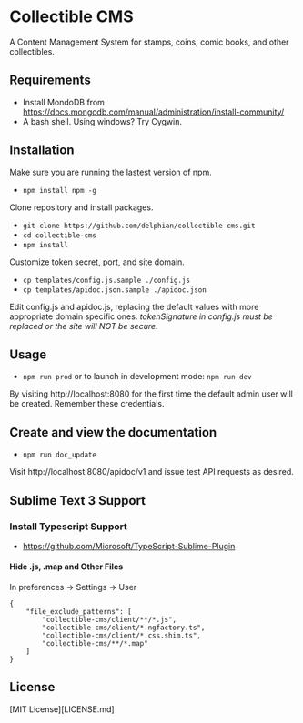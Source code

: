 # Collectible CMS

A Content Management System for stamps, coins, comic books, and other collectibles.

## Requirements

* Install MondoDB from https://docs.mongodb.com/manual/administration/install-community/
* A bash shell. Using windows? Try Cygwin.

## Installation

Make sure you are running the lastest version of npm.

* `npm install npm -g`

Clone repository and install packages.

* `git clone https://github.com/delphian/collectible-cms.git`
* `cd collectible-cms`
* `npm install`

Customize token secret, port, and site domain.

* `cp templates/config.js.sample ./config.js`
* `cp templates/apidoc.json.sample ./apidoc.json`

Edit config.js and apidoc.js, replacing the default values with more appropriate domain specific ones. _tokenSignature in config.js must be replaced or the site will NOT be secure_.

## Usage

* `npm run prod` or to launch in development mode: `npm run dev`

By visiting http://localhost:8080 for the first time the default admin user
will be created. Remember these credentials.

## Create and view the documentation

* `npm run doc_update`

Visit http://localhost:8080/apidoc/v1 and issue test API requests as desired.

## Sublime Text 3 Support

### Install Typescript Support

* https://github.com/Microsoft/TypeScript-Sublime-Plugin

#### Hide .js, .map and Other Files

In preferences -> Settings -> User

    {
        "file_exclude_patterns": [
            "collectible-cms/client/**/*.js", 
            "collectible-cms/client/*.ngfactory.ts",
            "collectible-cms/client/*.css.shim.ts",
            "collectible-cms/**/*.map"
        ]
    }

## License

[MIT License][LICENSE.md]
